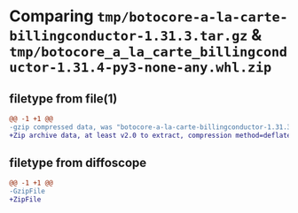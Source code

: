 # Comparing `tmp/botocore-a-la-carte-billingconductor-1.31.3.tar.gz` & `tmp/botocore_a_la_carte_billingconductor-1.31.4-py3-none-any.whl.zip`

## filetype from file(1)

```diff
@@ -1 +1 @@
-gzip compressed data, was "botocore-a-la-carte-billingconductor-1.31.3.tar", last modified: Fri Jul 14 01:46:01 2023, max compression
+Zip archive data, at least v2.0 to extract, compression method=deflate
```

## filetype from diffoscope

```diff
@@ -1 +1 @@
-GzipFile
+ZipFile
```

